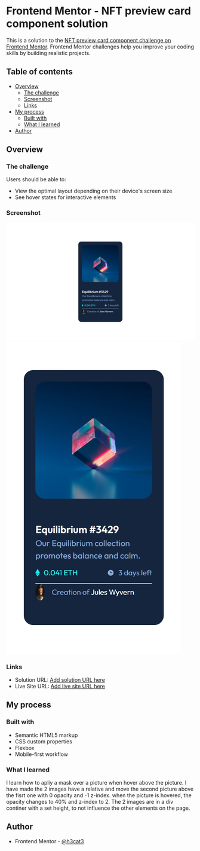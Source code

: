 # Frontend Mentor - NFT preview card component solution

This is a solution to the [NFT preview card component challenge on Frontend Mentor](https://www.frontendmentor.io/challenges/nft-preview-card-component-SbdUL_w0U). Frontend Mentor challenges help you improve your coding skills by building realistic projects. 

## Table of contents

- [Overview](#overview)
  - [The challenge](#the-challenge)
  - [Screenshot](#screenshot)
  - [Links](#links)
- [My process](#my-process)
  - [Built with](#built-with)
  - [What I learned](#what-i-learned)
- [Author](#author)

## Overview

### The challenge

Users should be able to:

- View the optimal layout depending on their device's screen size
- See hover states for interactive elements

### Screenshot

![](/ScreenShot/Nest%20Hub%20Max-1738415210493.jpeg)
![](/ScreenShot/iPhone%20SE-1738415269551.jpeg)

### Links

- Solution URL: [Add solution URL here](https://github.com/h3cat3/NTF_ppreview_card_component/tree/main/.github/workflows)
- Live Site URL: [Add live site URL here](https://h3cat3.github.io/NTF_ppreview_card_component/)

## My process

### Built with

- Semantic HTML5 markup
- CSS custom properties
- Flexbox
- Mobile-first workflow


### What I learned

I learn how to apliy a mask over a picture when hover above the picture.
I have made the 2 images have a relative and move the second picture above the fisrt one with 0 opacity and -1 z-index.
when the picture is hovered, the opacity changes to 40% and z-index to 2.
The 2 images are in a div continer with a set height, to not influence the other elements on the page.

## Author

- Frontend Mentor - [@h3cat3](https://www.frontendmentor.io/profile/H3cat3)


